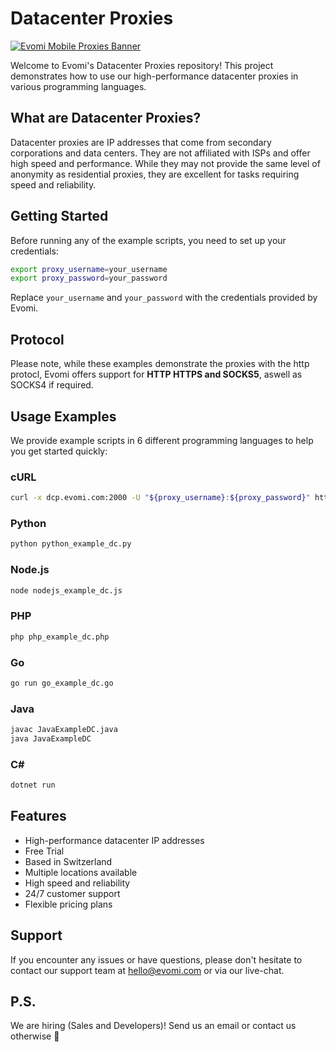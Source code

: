 # Datacenter Proxies
[![Evomi Mobile Proxies Banner](https://my.evomi.com/images/brand/cta.png)]([https://my.evomi.com](https://evomi.com?utm_source=github&utm_medium=banner&utm_campaign=github_datacenter))

Welcome to Evomi's Datacenter Proxies repository! This project demonstrates how to use our high-performance datacenter proxies in various programming languages.

## What are Datacenter Proxies?
Datacenter proxies are IP addresses that come from secondary corporations and data centers. They are not affiliated with ISPs and offer high speed and performance. While they may not provide the same level of anonymity as residential proxies, they are excellent for tasks requiring speed and reliability.

## Getting Started
Before running any of the example scripts, you need to set up your credentials:

```bash
export proxy_username=your_username
export proxy_password=your_password
```

Replace `your_username` and `your_password` with the credentials provided by Evomi.

## Protocol
Please note, while these examples demonstrate the proxies with the http protocl, Evomi offers support for **HTTP HTTPS and SOCKS5**, aswell as SOCKS4 if required.

## Usage Examples
We provide example scripts in 6 different programming languages to help you get started quickly:

### cURL
```bash
curl -x dcp.evomi.com:2000 -U "${proxy_username}:${proxy_password}" https://ip.evomi.com/s
```

### Python
```bash
python python_example_dc.py
```

### Node.js
```bash
node nodejs_example_dc.js
```

### PHP
```bash
php php_example_dc.php
```

### Go
```bash
go run go_example_dc.go
```

### Java
```bash
javac JavaExampleDC.java
java JavaExampleDC
```

### C#
```bash
dotnet run
```

## Features
- High-performance datacenter IP addresses
- Free Trial
- Based in Switzerland
- Multiple locations available
- High speed and reliability
- 24/7 customer support
- Flexible pricing plans

## Support
If you encounter any issues or have questions, please don't hesitate to contact our support team at hello@evomi.com or via our live-chat.

## P.S.
We are hiring (Sales and Developers)! Send us an email or contact us otherwise 🤫
